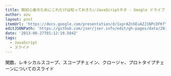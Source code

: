 ```yaml
---
title: 脱初心者のためにこれだけは知っておきたいJavaScriptネタ - Google ドライブ
author: azu
layout: post
itemUrl: 'https://docs.google.com/presentation/d/1xprAZn5EuAZJ1NPcDFKfYb5LV4UtZfDvBinS-gOaOAQ/edit#slide=id.gf898cc10_1102'
editJSONPath: 'https://github.com/jser/jser.info/edit/gh-pages/data/2013/08/index.json'
date: '2013-08-27T01:12:19.504Z'
tags:
  - JavaScript
  - スライド
---
```

関数、レキシカルスコープ、スコープチェイン、クロージャ、プロトタイプチェーンについてのスライド
